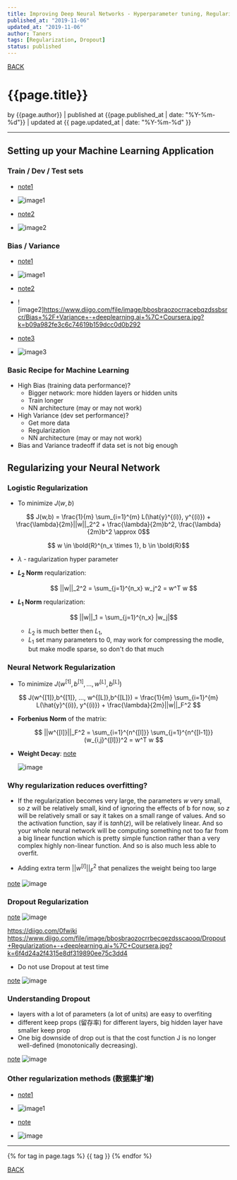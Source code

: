 ```yaml
---
title: Improving Deep Neural Networks - Hyperparameter tuning, Regularization and Optimization 1-1
published_at: "2019-11-06"
updated_at: "2019-11-06"
author: Taners
tags: [Regularization, Dropout]
status: published
---
```


[BACK](../)

# {{page.title}}

by {{page.author}} |
published at {{page.published_at | date: "%Y-%m-%d"}} |
updated at {{ page.updated_at | date: "%Y-%m-%d" }}

---
## Setting up your Machine Learning Application
### Train / Dev / Test sets

- [note1](https://diigo.com/0fwhs1)
- ![image1](https://www.diigo.com/file/image/bbosbraozocrraaqdezdssbspra/Train+%2F+Dev+%2F+Test+sets+-+deeplearning.ai+%7C+Coursera.jpg?k=d347e9ba389c5e5d57f878a35c8b1422)

- [note2](https://diigo.com/0fwhsc)
- ![image2](https://www.diigo.com/file/image/bbosbraozocrrabbqezdssbsqbe/Train+%2F+Dev+%2F+Test+sets+-+deeplearning.ai+%7C+Coursera.jpg?k=64861fe1fbeb61452bdc7decccd202db)

### Bias / Variance

- [note1](https://diigo.com/0fwhyk)
- ![image1](https://www.diigo.com/file/image/bbosbraozocrrabqbozdssbsqes/Bias+%2F+Variance+-+deeplearning.ai+%7C+Coursera.jpg?k=76af995ae7edc826113a2172e7871796)

- [note2](https://diigo.com/0fwhyt)
- ![image2]https://www.diigo.com/file/image/bbosbraozocrracebqzdssbsrcr/Bias+%2F+Variance+-+deeplearning.ai+%7C+Coursera.jpg?k=b09a982fe3c6c74619b159dcc0d0b292

- [note3](https://diigo.com/0fwhz1)
- ![image3](https://www.diigo.com/file/image/bbosbraozocrracqeszdssbsrds/Bias+%2F+Variance+-+deeplearning.ai+%7C+Coursera.jpg?k=01dd85653fb082a1a28b72c4de118f6b)

### Basic Recipe for Machine Learning
- High Bias (training data performance)?
  - Bigger network: more hidden layers or hidden units
  - Train longer
  - NN architecture (may or may not work)
- High Variance (dev set performance)?
  - Get more data
  - Regularization
  - NN architecture (may or may not work)
- Bias and Variance tradeoff if data set is not big enough

## Regularizing your Neural Network
### Logistic Regularization

- To minimize $J(w,b)$

$$ J(w,b) = \frac{1}{m} \sum_{i=1}^{m} L(\hat{y}^{(i)}, y^{(i)}) + \frac{\lambda}{2m}||w||_2^2 + \frac{\lambda}{2m}b^2, \frac{\lambda}{2m}b^2 \approx 0$$

$$ w \in \bold{R}^{n_x \times 1}, b \in \bold{R}$$

- $\lambda$ - ragularization hyper parameter

- **$L_2$ Norm** reqularization:

     $$ ||w||_2^2 =  \sum_{j=1}^{n_x} w_j^2 = w^T w $$

- **$L_1$ Norm** reqularization:

     $$ ||w||_1 =  \sum_{j=1}^{n_x} |w_j|$$


  - $L_2$ is much better then $L_1$, 
  - $L_1$ set many parameters to 0, may work for compressing the modle, but make modle sparse, so don't do that much
  

### Neural Network Regularization

- To minimize $J(w^{[1]},b^{[1]}, ..., w^{[L]},b^{[L]})$

$$ J(w^{[1]},b^{[1]}, ..., w^{[L]},b^{[L]}) = \frac{1}{m} \sum_{i=1}^{m} L(\hat{y}^{(i)}, y^{(i)}) + \frac{\lambda}{2m}||w||_F^2 $$

- **Forbenius Norm** of the matrix:

     $$ ||w^{[l]}||_F^2 =  \sum_{i=1}^{n^{[l]}} \sum_{j=1}^{n^{[l-1]}} (w_{i,j}^{[l]})^2 = w^T w $$

- **Weight Decay**:
  [note](https://diigo.com/0fwj6a)

  ![image](https://www.diigo.com/file/image/bbosbraozocrrbapsdzdsscadrs/Regularization+-+deeplearning.ai+%7C+Coursera.jpg?k=3d4130b5a0449a18994f574886c5c566)

### Why regularization reduces overfitting?

- If the regularization becomes very large, the parameters $w$ very small, so $z$ will be relatively small, kind of ignoring the effects of b for now, so $z$ will be relatively small or say it takes on a small range of values. And so the activation function, say if is $tanh(z)$, will be relatively linear. And so your whole neural network will be computing something not too far from a big linear function which is pretty simple function rather than a very complex highly non-linear function. And so is also much less able to overfit. 

- Adding extra term $||w^{[l]}||_F^2$ that penalizes the weight being too large

[note](https://diigo.com/0fwjh7)
![image](https://www.diigo.com/file/image/bbosbraozocrrbdecszdsscaobs/Why+regularization+reduces+overfitting%3F+-+deeplearning.ai+%7C+Coursera.jpg?k=a12cc65020a27df80d512da331e7e504)

### Dropout Regularization

[note](https://diigo.com/0fwjk7)
![image](https://www.diigo.com/file/image/bbosbraozocrrbdpsqzdsscaodq/Dropout+Regularization+-+deeplearning.ai+%7C+Coursera.jpg?k=51969bc49cc0a002f4618b1589da712d)

https://diigo.com/0fwjki
https://www.diigo.com/file/image/bbosbraozocrrbecqezdsscaooq/Dropout+Regularization+-+deeplearning.ai+%7C+Coursera.jpg?k=6f4d24a2f4315e8df319890ee75c3dd4

- Do not use Dropout at test time

[note](https://diigo.com/0fwjkm)
![image](https://www.diigo.com/file/image/bbosbraozocrrbeocqzdsscaoqp/Dropout+Regularization+-+deeplearning.ai+%7C+Coursera.jpg?k=93ad90d7580e927ed8136ed1c68a8fbf)

### Understanding Dropout
- layers with a lot of parameters (a lot of units) are easy to overfiting
- different keep props (留存率) for different layers, big hidden layer have smaller keep prop
- One big downside of drop out is that the cost function J is no longer well-defined (monotonically decreasing).

[note](https://diigo.com/0fwjrt)
![image](https://www.diigo.com/file/image/bbosbraozocrrbpbpdzdsscapqp/Understanding+Dropout+-+deeplearning.ai+%7C+Coursera.jpg?k=b13cc884210c786929c9c83a51817676)

### Other regularization methods (数据集扩增)
- [note1](https://diigo.com/0fwjwm)
- ![image1](https://www.diigo.com/file/image/bbosbraozocrrbpsbozdsscaqcb/Other+regularization+methods+-+deeplearning.ai+%7C+Coursera.jpg?k=1cee68c1c072125c84c8428ae3f9ebda)

- [note](https://diigo.com/0fwjws)
- ![image](https://www.diigo.com/file/image/bbosbraozocrrbqeapzdsscaqeb/Other+regularization+methods+-+deeplearning.ai+%7C+Coursera.jpg?k=66492ee3e85de950cf432cdc892f2f9d)
  
---

{% for tag in page.tags %}
  {{ tag }}
{% endfor %}

[BACK](../)